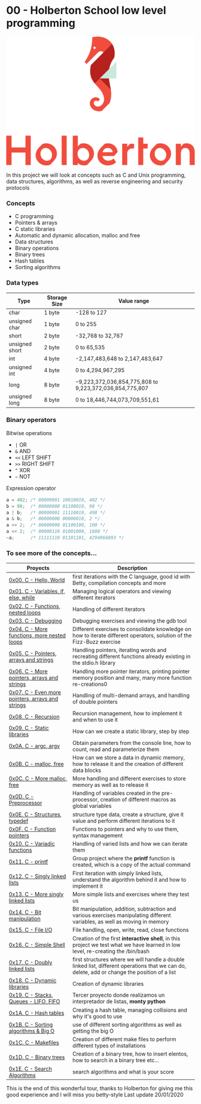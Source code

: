 # 00 - Holberton School low level programming

![Logo Holberton](/img/hbtn.png)

In this project we will look at concepts such as C and Unix programming, data structures, algorithms, as well as reverse engineering and security protocols

### Concepts

+ C programming
+ Pointers & arrays
+ C static libraries
+ Automatic and dynamic allocation, malloc and free
+ Data structures
+ Binary operations
+ Binary trees
+ Hash tables
+ Sorting algorithms

### Data types

| Type | Storage Size | Value range |
| ---- | ------------ | ----------- |
| char | 1 byte | -128 to 127 |
| unsigned char | 1 byte | 0 to 255 |
| short | 2 byte | -32,768 to 32,767 |
| unsigned short | 2 byte | 0 to 65,535 |
| int | 4 byte | -2,147,483,648 to 2,147,483,647 |
| unsigned int | 4 byte | 0 to 4,294,967,295 |
| long | 8 byte | −9,223,372,036,854,775,808 to 9,223,372,036,854,775,807 |
| unsigned long | 8 byte | 0 to 18,446,744,073,709,551,61 |

### Binary operators

Bitwise operations

+ `|` OR
+ `&` AND
+ `<<` LEFT SHIFT
+ `>>` RIGHT SHIFT
+ `^` XOR
+ `~` NOT

Expression operator 

```c
a = 402; /* 00000001 10010010, 402 */
b = 98;  /* 00000000 01100010, 98 */
a | b;   /* 00000001 11110010, 498 */
a & b;   /* 00000000 00000010, 2 */
a >> 2;  /* 00000000 01100100, 100 */
a << 2;  /* 00000110 01001000, 1608 */
~a;      /* 11111110 01101101, 4294966893 */
```

### To see more of the concepts...

| Proyects | Description |
| -------- | ----------- |
| [0x00. C - Hello, World](https://github.com/drc288/holbertonschool-low_level_programming/tree/master/0x00-hello_world) | first iterations with the C language, good id with Betty, compilation concepts and more |
| [0x01. C - Variables, if, else, while](https://github.com/drc288/holbertonschool-low_level_programming/tree/master/0x01-variables_if_else_while) | Managing logical operators and viewing different iterators |
| [0x02. C - Functions, nested loops](https://github.com/drc288/holbertonschool-low_level_programming/tree/master/0x02-functions_nested_loops) | Handling of different iterators |
| [0x03. C - Debugging](https://github.com/drc288/holbertonschool-low_level_programming/tree/master/0x03-debugging) | Debugging exercises and viewing the gdb tool |
| [0x04. C - More functions, more nested loops](https://github.com/drc288/holbertonschool-low_level_programming/tree/master/0x04-more_functions_nested_loops) | Different exercises to consolidate knowledge on how to iterate different operators, solution of the Fizz-Buzz exercise |
| [0x05. C - Pointers, arrays and strings](https://github.com/drc288/holbertonschool-low_level_programming/tree/master/0x05-pointers_arrays_strings) | Handling pointers, iterating words and recreating different functions already existing in the stdio.h library |
| [0x06. C - More pointers, arrays and strings](https://github.com/drc288/holbertonschool-low_level_programming/tree/master/0x06-pointers_arrays_strings) | Handling more pointer iterators, printing pointer memory position and many, many more function re-creations0 |
| [0x07. C - Even more pointers, arrays and strings](https://github.com/drc288/holbertonschool-low_level_programming/tree/master/0x07-pointers_arrays_strings) | Handling of multi-demand arrays, and handling of double pointers |
| [0x08. C - Recursion](https://github.com/drc288/holbertonschool-low_level_programming/tree/master/0x08-recursion) | Recursion management, how to implement it and when to use it |
| [0x09. C - Static libraries](https://github.com/drc288/holbertonschool-low_level_programming/tree/master/0x09-static_libraries) | How can we create a static library, step by step |
| [0x0A. C - argc, argv](https://github.com/drc288/holbertonschool-low_level_programming/tree/master/0x0A-argc_argv) | Obtain parameters from the console line, how to count, read and parameterize them |
| [0x0B. C - malloc, free](https://github.com/drc288/holbertonschool-low_level_programming/tree/master/0x0B-malloc_free) | How can we store a data in dynamic memory, how to release it and the creation of different data blocks |
| [0x0C. C - More malloc, free](https://github.com/drc288/holbertonschool-low_level_programming/tree/master/0x0C-more_malloc_free) | More handling and different exercises to store memory as well as to release it |
| [0x0D. C - Preprocessor](https://github.com/drc288/holbertonschool-low_level_programming/tree/master/0x0D-preprocessor) | Handling of variables created in the pre-processor, creation of different macros as global variables |
| [0x0E. C - Structures, typedef](https://github.com/drc288/holbertonschool-low_level_programming/tree/master/0x0E-structures_typedef) | structure type data, create a structure, give it value and perform different iterations to it |
| [0x0F. C - Function pointers](https://github.com/drc288/holbertonschool-low_level_programming/tree/master/0x0F-function_pointers) | Functions to pointers and why to use them, syntax management |
| [0x10. C - Variadic functions](https://github.com/drc288/holbertonschool-low_level_programming/tree/master/0x10-variadic_functions) | Handling of varied lists and how we can iterate them |
| [0x11. C - printf](https://github.com/drc288/printf) | Group project where the **printf** function is created, which is a copy of the actual command |
| [0x12. C - Singly linked lists](https://github.com/drc288/holbertonschool-low_level_programming/tree/master/0x12-singly_linked_lists) | First iteration with simply linked lists, understand the algorithm behind it and how to implement it |
| [0x13. C - More singly linked lists](https://github.com/drc288/holbertonschool-low_level_programming/tree/master/0x13-more_singly_linked_lists) | More simple lists and exercises where they test us |
| [0x14. C - Bit manipulation](https://github.com/drc288/holbertonschool-low_level_programming/tree/master/0x14-bit_manipulation) | Bit manipulation, addition, subtraction and various exercises manipulating different variables, as well as moving in memory |
| [0x15. C - File I/O](https://github.com/drc288/holbertonschool-low_level_programming/tree/master/0x15-file_io) | File handling, open, write, read, close functions |
| [0x16. C - Simple Shell](https://github.com/drc288/simple_shell) | Creation of the first **interactive shell**, in this project we test what we have learned in low level, re-creating the /bin/bash |
| [0x17. C - Doubly linked lists](https://github.com/drc288/holbertonschool-low_level_programming/tree/master/0x17-doubly_linked_lists) | first structures where we will handle a double linked list, different operations that we can do, delete, add or change the position of a list |
| [0x18. C - Dynamic libraries](https://github.com/drc288/holbertonschool-low_level_programming/tree/master/0x18-dynamic_libraries) | Creation of dynamic libraries |
| [0x19. C - Stacks, Queues - LIFO, FIFO](https://github.com/guxal/monty) | Tercer proyecto donde realizamos un interpretador de listas, **monty python** |
| [0x1A. C - Hash tables](https://github.com/drc288/holbertonschool-low_level_programming/tree/master/0x1A-hash_tables) | Creating a hash table, managing collisions and why it's good to use |
| [0x1B. C - Sorting algorithms & Big O](https://github.com/drc288/holbertonschool-low_level_programming/tree/master/0x1B-sorting_algorithms) | use of different sorting algorithms as well as getting the big O |
| [0x1C. C - Makefiles](https://github.com/drc288/holbertonschool-low_level_programming/tree/master/0x1C-makefiles) | Creation of different make files to perform different types of installations |
| [0x1D. C - Binary trees](https://github.com/drc288/holbertonschool-low_level_programming/tree/master/0x1D-binary_trees) | Creation of a binary tree, how to insert elentos, how to search in a binary tree etc... |
| [0x1E. C - Search Algorithms](https://github.com/drc288/holbertonschool-low_level_programming/tree/master/0x1E-search_algorithms) | search algorithms and what is your score |

This is the end of this wonderful tour, thanks to Holberton for giving me this good experience and I will miss you betty-style
Last update 20/01/2020
